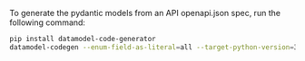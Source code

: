 To generate the pydantic models from an API openapi.json spec, run the following command:
```bash
pip install datamodel-code-generator
datamodel-codegen --enum-field-as-literal=all --target-python-version=3.11  --reuse-model  --field-constraints --input-file-type=openapi --output-model-type=pydantic_v2.BaseModel --openapi-scopes {schemas,paths,parameters} --use-standard-collections --use-union-operator --use-default-kwarg --use-operation-id-as-name --extra-fields=allow --disable-timestamp --url=TARGET_URL/openapi.json --output=OUTPUT
```
